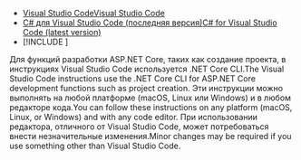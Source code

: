 * [<span data-ttu-id="e5e3f-101">Visual Studio Code</span><span class="sxs-lookup"><span data-stu-id="e5e3f-101">Visual Studio Code</span></span>](https://code.visualstudio.com/download)
* [<span data-ttu-id="e5e3f-102">C# для Visual Studio Code (последняя версия)</span><span class="sxs-lookup"><span data-stu-id="e5e3f-102">C# for Visual Studio Code (latest version)</span></span>](https://marketplace.visualstudio.com/items?itemName=ms-dotnettools.csharp)
* [!INCLUDE [](~/includes/3.0-SDK.md)]

<span data-ttu-id="e5e3f-103">Для функций разработки ASP.NET Core, таких как создание проекта, в инструкциях Visual Studio Code используется .NET Core CLI.</span><span class="sxs-lookup"><span data-stu-id="e5e3f-103">The Visual Studio Code instructions use the .NET Core CLI for ASP.NET Core development functions such as project creation.</span></span> <span data-ttu-id="e5e3f-104">Эти инструкции можно выполнять на любой платформе (macOS, Linux или Windows) и в любом редакторе кода.</span><span class="sxs-lookup"><span data-stu-id="e5e3f-104">You can follow these instructions on any platform (macOS, Linux, or Windows) and with any code editor.</span></span> <span data-ttu-id="e5e3f-105">При использовании редактора, отличного от Visual Studio Code, может потребоваться внести незначительные изменения.</span><span class="sxs-lookup"><span data-stu-id="e5e3f-105">Minor changes may be required if you use something other than Visual Studio Code.</span></span>
